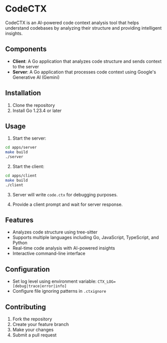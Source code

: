 # CodeCTX

CodeCTX is an AI-powered code context analysis tool that helps understand codebases by analyzing their structure and providing intelligent insights.

## Components

- **Client**: A Go application that analyzes code structure and sends context to the server
- **Server**: A Go application that processes code context using Google's Generative AI (Gemini)

## Installation

1. Clone the repository
2. Install Go 1.23.4 or later

## Usage

1. Start the server:

```bash
cd apps/server
make build
./server
```

2. Start the client:

```bash
cd apps/client
make build
./client
```

3. Server will write `code.ctx` for debugging purposes.

4. Provide a client prompt and wait for server response.

## Features

- Analyzes code structure using tree-sitter
- Supports multiple languages including Go, JavaScript, TypeScript, and Python
- Real-time code analysis with AI-powered insights
- Interactive command-line interface

## Configuration

- Set log level using environment variable: `CTX_LOG=[debug|trace|error|info]`
- Configure file ignoring patterns in `.ctxignore`

## Contributing

1. Fork the repository
2. Create your feature branch
3. Make your changes
4. Submit a pull request

